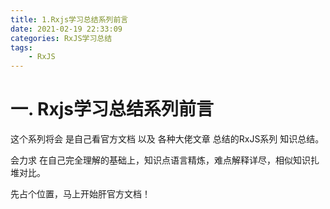 ```yaml
---
title: 1.Rxjs学习总结系列前言
date: 2021-02-19 22:33:09
categories: RxJS学习总结
tags: 
    - RxJS
---
```

# 一. Rxjs学习总结系列前言

这个系列将会 是自己看官方文档 以及 各种大佬文章 总结的RxJS系列 知识总结。

会力求 在自己完全理解的基础上，知识点语言精炼，难点解释详尽，相似知识扎堆对比。 

先占个位置，马上开始肝官方文档！




